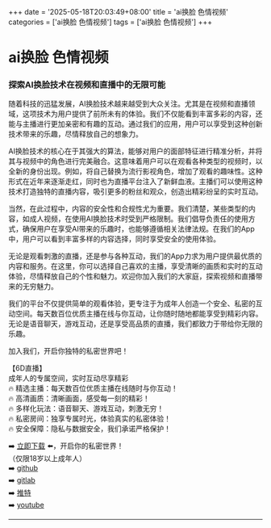 +++
date = '2025-05-18T20:03:49+08:00'
title = 'ai换脸 色情视频'
categories = ['ai换脸 色情视频']
tags = ['ai换脸 色情视频']
+++

# ai换脸 色情视频

### 探索AI换脸技术在视频和直播中的无限可能

随着科技的迅猛发展，AI换脸技术越来越受到大众关注。尤其是在视频和直播领域，这项技术为用户提供了前所未有的体验。我们不仅能看到丰富多彩的内容，还能与主播进行更加亲密和有趣的互动。通过我们的应用，用户可以享受到这种创新技术带来的乐趣，尽情释放自己的想象力。

AI换脸技术的核心在于其强大的算法，能够对用户的面部特征进行精准分析，并将其与视频中的角色进行完美融合。这意味着用户可以在观看各种类型的视频时，以全新的身份出现。例如，将自己替换为流行影视角色，增加了观看的趣味性。这种形式在近年来逐渐走红，同时也为直播平台注入了新鲜血液。主播们可以使用这种技术打造独特的直播内容，吸引更多的粉丝和观众，创造出精彩纷呈的实时互动。

当然，在此过程中，内容的安全性和合规性尤为重要。我们清楚，某些类型的内容，如成人视频，在使用AI换脸技术时受到严格限制。我们倡导负责任的使用方式，确保用户在享受AI带来的乐趣时，也能够遵循相关法律法规。在我们的App中，用户可以看到丰富多样的内容选择，同时享受安全的使用体验。

无论是观看刺激的直播，还是参与各种互动，我们的App力求为用户提供最优质的内容和服务。在这里，你可以选择自己喜欢的主播，享受清晰的画质和实时的互动体验，尽情释放自己的个性和魅力。欢迎你加入我们的大家庭，探索视频和直播带来的无穷魅力。

我们的平台不仅提供简单的观看体验，更专注于为成年人创造一个安全、私密的互动空间。每天数百位优质主播在线与你互动，让你随时随地都能享受到精彩内容。无论是语音聊天，游戏互动，还是享受高品质的直播，我们都致力于带给你无限的乐趣。

加入我们，开启你独特的私密世界吧！ 

【6D直播】  
成年人的专属空间，实时互动尽享精彩  
🔥 精选主播：每天数百位优质主播在线随时与你互动！  
🔥 高清画质：清晰画面，感受每一刻的精彩！  
🔥 多样化玩法：语音聊天、游戏互动，刺激无穷！  
🔥 私密房间：独享专属时光，体验真实的私密体验！  
🔥 安全保障：隐私与数据安全，我们承诺严格保护！  

➡️ [立即下载](https://down123.s3.ap-east-1.amazonaws.com/index.html?channelCode=blog) ⬅️，开启你的私密世界！  
（仅限18岁以上成年人）  
➡️ [github](https://aldult-live.github.io/)  
➡️ [gitlab](https://seo-09598d.gitlab.io/)  
➡️ [推特](https://x.com/wegame33)  
➡️ [youtube](https://www.youtube.com/@6Dlive)  

---
